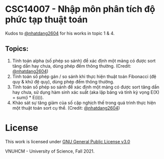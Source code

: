 # CSC14007 - Nhập môn phân tích độ phức tạp thuật toán

Kudos to [@nhatdang2604](https://github.com/nhatdang2604) for his works in topic 1 & 4.

## Topics:
1. Tính toán alpha (số phép so sánh) để xác định một mảng có được sort tăng dần hay chưa, dùng phép đếm thông thường. (Credit: [@nhatdang2604](https://github.com/nhatdang2604))
2. Tính toán số phép gán / so sánh khi thực hiện thuật toán Fibonacci (đệ quy & khử đệ quy), dùng phép đếm thông thường.
3. Tính toán số phép so sánh để xác định một mảng có được sort tăng dần hay chưa, sử dụng hàm sinh xác suất (aka lập bảng và tính kỳ vọng E(X) = sum(i * E(i))).
4. Khảo sát sự tăng giảm của số cặp nghịch thế trong quá trình thực hiện một thuật toán sort cụ thể. (Credit: [@nhatdang2604](https://github.com/nhatdang2604))

# License
This work is licensed under [GNU General Public License v3.0](LICENSE)

VNUHCM - University of Science, Fall 2021.